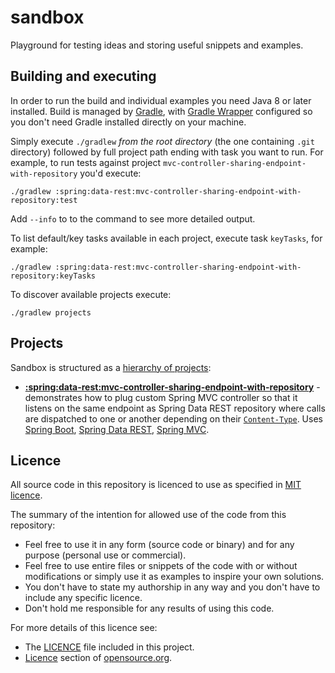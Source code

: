 # sandbox

Playground for testing ideas and storing useful snippets and examples.

## Building and executing

In order to run the build and individual examples you need Java 8 or later installed. Build is managed by [Gradle], with
[Gradle Wrapper] configured so you don't need Gradle installed directly on your machine. 

Simply execute `./gradlew` *from the root directory* (the one containing `.git` directory) followed by full project path
ending with task you want to run. For example, to run tests against project `mvc-controller-sharing-endpoint-with-repository`
you'd execute:
```
./gradlew :spring:data-rest:mvc-controller-sharing-endpoint-with-repository:test
```

Add `--info` to to the command to see more detailed output.

To list default/key tasks available in each project, execute task `keyTasks`, for example:
```
./gradlew :spring:data-rest:mvc-controller-sharing-endpoint-with-repository:keyTasks
```

To discover available projects execute:
```
./gradlew projects
```


## Projects

Sandbox is structured as a [hierarchy of projects][gradle multi project builds]:

* **[:spring:data-rest:mvc-controller-sharing-endpoint-with-repository](./spring/data-rest/mvc-controller-sharing-endpoint-with-repository/readme.md)** -
 demonstrates how to plug custom Spring MVC controller so that it listens on the same endpoint as Spring Data REST
 repository where calls are dispatched to one or another depending on their [`Content-Type`][content-type header].
 Uses [Spring Boot], [Spring Data REST], [Spring MVC].
  
## Licence

All source code in this repository is licenced to use as specified in [MIT licence][mit licence].

The summary of the intention for allowed use of the code from this repository: 
* Feel free to use it in any form (source code or binary) and for any purpose (personal use or commercial).
* Feel free to use entire files or snippets of the code with or without modifications or simply use it as examples to
  inspire your own solutions.
* You don't have to state my authorship in any way and you don't have to include any specific licence.
* Don't hold me responsible for any results of using this code.

For more details of this licence see:
* The [LICENCE][licence file] file included in this project.
* [Licence][mit licence] section of [opensource.org].
 

[gradle]:                       https://gradle.org/getting-started-gradle/
[gradle wrapper]:               https://docs.gradle.org/current/userguide/gradle_wrapper.html
[gradle multi project builds]:  https://docs.gradle.org/current/userguide/intro_multi_project_builds.html

[spring boot]:                  https://projects.spring.io/spring-boot/
[spring data rest]:             http://projects.spring.io/spring-data-rest/
[spring mvc]:                   http://docs.spring.io/spring/docs/current/spring-framework-reference/html/mvc.html

[content-type header]:          https://developer.mozilla.org/en-US/docs/Web/HTTP/Headers/Content-Type

[mit licence]:                  https://opensource.org/licenses/MIT
[licence file]:                 LICENSE
[opensource.org]:               https://opensource.org